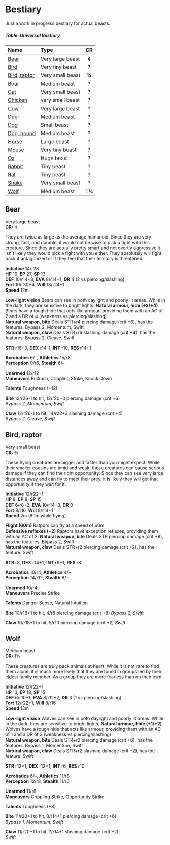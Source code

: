 # Bestiary

Just a work in progress bestiary for actual beasts.

##### Table: Universal Bestiary
| Name | Type | CR |
|:-|:-|:-:|
| [Bear](#bear) | Very large beast | 4 |
| [Bird](#bird) | Very tiny beast | ? |
| [Bird, raptor](#bird-raptor) | Very small beast | ¾ |
| [Boar](#boar) | Medium beast | ? |
| [Cat](#cat) | Very small beast | ? |
| [Chicken](#chicken) | very small beast | ? |
| [Cow](#cow) | Very large beast | ? |
| [Deer](#deer) | Medium beast | ? |
| [Dog](#dog) | Small beast | ? |
| [Dog, hound](#dog-hound) | Medium beast | ? |
| [Horse](#horse) | Large beast | ? |
| [Mouse](#mouse) | Very tiny beast | ? |
| [Ox](#ox) | Huge beast | ? |
| [Rabbit](#rabbit) | Tiny beast | ? |
| [Rat](#rat) | Tiny beast | ? |
| [Snake](#snake) | Very small beast| ? |
| [Wolf](#wolf) | Medium beast | 1¾ |

## Bear

Very large beast  
**CR:** 4

They are twice as large as the average humanoid. Since they are very strong, fast, and durable, it would not be wise to pick a fight with this creature. Since they are actually pretty smart and not overtly aggressive it isn't likely they would pick a fight with you either. They absolutely will fight back if antagonized or if they feel that their territory is threatened.

**Initiative** 14/r28  
**HP** 19, **EP** 27, **SP** 13  
**DEF** 10/r14+3, **EVA** 8/r14+1, **DR** 4 (2 vs piercing/slashing)  
**Fort** 19/r30+4, **Will** 13/r24+1  
**Speed** 12m

**Low-light vision** Bears can see in both daylight and poorly lit areas. While in the dark, they are sensitive to bright lights.
**Natural armour, hide (+2/+4)** Bears have a tough hide that acts like armour, providing them with an AC of 2 and a DR of 4 (weakness vs piercing/slashing)  
**Natural weapon, bite** Deals STR+r4 piercing damage (crit +6), has the features: Bypass 2, Momentum, Swift  
**Natural weapon, claw** Deals STR+r6 slashing damage (crit +4), has the features: Bypass 2, Cleave, Swift

**STR** r16+3, **DEX** r14-1, **INT** r10, **RES** r14+1

**Acrobatics** 6/–, **Athletics** 15/r8  
**Perception** 9/r6, **Stealth** 6/–

**Unarmed** 12/r12  
**Maneuvers** Bullrush, Crippling Strike, Knock Down

**Talents** Toughness (+12)

**Bite** 12/r26-1 to hit, 13/r20+3 piercing damage (crit +6)  
*Bypass 2, Momentum, Swift*

**Claw** 12/r26-1 to hit, 14/r22+3 slashing damage (crit +4)  
*Bypass 2, Cleave, Swift*

## Bird, raptor

Very small beast  
**CR:** ¾

These flying creatures are bigger and faster than you might expect. While their smaller cousins are timid and weak, these creatures can cause serious damage if they can find the right opportunity. Since they can see very large distances away and can fly to meet their prey, it is likely they will get that opportunity if they wait for it.

**Initiative** 12/r22+1  
**HP** 8, **EP** 8, **SP** 15  
**DEF** 6/r8+2, **EVA** 10/r14+3, **DR** 0  
**Fort** 8/r16, **Will** 8/r14+1  
**Speed** 2m (60m while flying)

**Flight (60m)** Ratpors can fly at a speed of 60m.  
**Defensive reflexes (+2)** Raptors have exception reflexes, providing them with an AC of 2.
**Natural weapon, bite** Deals STR piercing damage (crit +8), has the features: Bypass 2, Swift  
**Natural weapon, claw** Deals STR+r2 piercing damage (crit +2), has the feature: Swift

**STR** r8, **DEX** r14+1, **INT** r6+1, **RES** r8

**Acrobatics** 10/r4, **Athletics** 4/–  
**Perception** 14/r12, **Stealth** 8/–

**Unarmed** 10/r4  
**Maneuvers** Precise Strike

**Talents** Danger Sense, Natural Intuition

**Bite** 10/r18+1 to hit, 4/r8 piercing damage (crit +8)
*Bypass 2, Swift*

**Claw** 10/r18+1 to hit, 5/r10 piercing damage (crit +2)
*Swift*

## Wolf

Medium beast  
**CR:** 1¾

These creatures are truly pack animals at heart. While it is not rare to find them alone, it is much more likely that they are found in groups led by their eldest family member. As a group they are more fearless than on their own. 

**Initiative** 12/r22+1  
**HP** 13, **EP** 18, **SP** 15  
**DEF** 6/r10+1, **EVA** 8/r12+2, **DR** 3 (1 vs piercing/slashing)  
**Fort** 12/r22+1, **Will** 8/r16  
**Speed** 13m

**Low-light vision** Wolves can see in both daylight and poorly lit areas. While in the dark, they are sensitive to bright lights.
**Natural armour, hide (+1/+2)** Wolves have a rough hide that acts like armour, providing them with an AC of 1 and a DR of 3 (weakness vs piercing/slashing)  
**Natural weapon, bite** Deals STR+r2 piercing damage (crit +6), has the features: Bypass 1, Momentum, Swift  
**Natural weapon, claw** Deals STR+r2 slashing damage (crit +2), has the feature: Swift

**STR** r12+1, **DEX** r12+1, **INT** r6, **RES** r10

**Acrobatics** 6/–, **Athletics** 11/r8  
**Perception** 12/r8, **Stealth** 11/r6

**Unarmed** 11/r8  
**Maneuvers** Crippling Strike, Opportunity Strike

**Talents** Toughness (+8)

**Bite** 11/r20+1 to hit, 8/r14+1 piercing damage (crit +6)  
*Bypass 1, Momentum, Swift*

**Claw** 11/r20+1 to hit, ?/r14+1 slashing damage (crit +2)  
*Swift*
